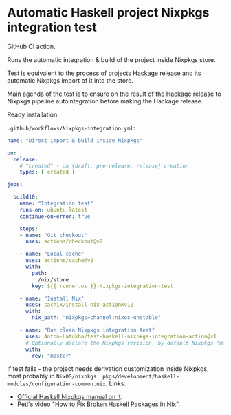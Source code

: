 # Automatic Haskell project Nixpkgs integration test

GitHub CI action.

Runs the automatic integration & build of the project inside Nixpkgs store.

Test is equivalent to the process of projects Hackage release and its automatic Nixpkgs import of it into the store.

Main agenda of the test is to ensure on the result of the Hackage release to Nixpkgs pipeline autointegration before making the Hackage release.

Ready installation:

`.github/workflows/Nixpkgs-integration.yml`:
```yaml
name: "Direct import & build inside Nixpkgs"

on:
  release:
    # "created" - on {draft, pre-release, release} creation
    types: [ created ]

jobs:

  build10:
    name: "Integration test"
    runs-on: ubuntu-latest
    continue-on-error: true

    steps:
    - name: "Git checkout"
      uses: actions/checkout@v2

    - name: "Local cache"
      uses: actions/cache@v2
      with:
        path: |
          /nix/store
        key: ${{ runner.os }}-Nixpkgs-integration-test

    - name: "Install Nix"
      uses: cachix/install-nix-action@v12
      with:
        nix_path: "nixpkgs=channel:nixos-unstable"

    - name: "Run clean Nixpkgs integration test"
      uses: Anton-Latukha/test-haskell-nixpkgs-integration-action@v1
      # Optionally declare the Nixpkgs revision, by default Nixpkgs "master" is used to run the integration.
      with:
        rev: "master"
```

If test fails - the project needs derivation customization inside Nixpkgs, most probably in `NixOS/nixpkgs: pkgs/development/haskell-modules/configuration-common.nix`.
Links:
  - [Official Haskell Nixpkgs manual on it](https://haskell4nix.readthedocs.io/nixpkgs-developers-guide.html#fixing-broken-haskell-packages).
  - [Peti's video "How to Fix Broken Haskell Packages in Nix"](https://www.youtube.com/watch?v=KLhkAEk8I20).
